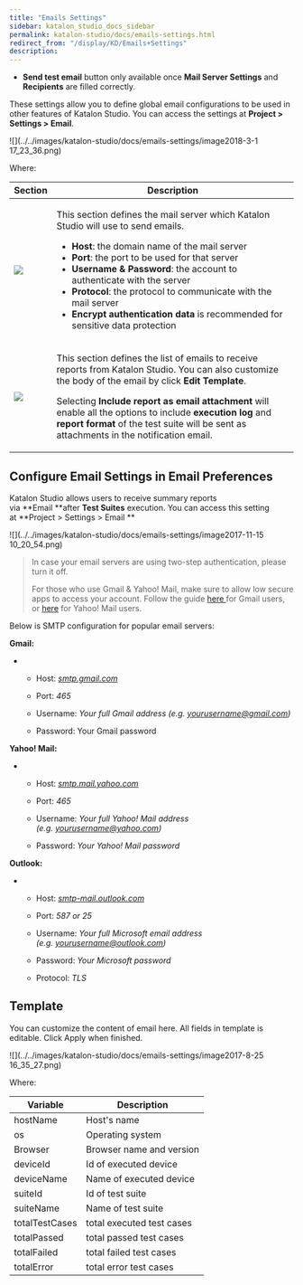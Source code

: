 ```yaml
---
title: "Emails Settings" 
sidebar: katalon_studio_docs_sidebar
permalink: katalon-studio/docs/emails-settings.html 
redirect_from: "/display/KD/Emails+Settings" 
description: 
---
```

*   **Send test email** button only available once **Mail Server Settings** and **Recipients** are filled correctly.

These settings allow you to define global email configurations to be used in other features of Katalon Studio. You can access the settings at **Project > Settings > Email**. 

![](../../images/katalon-studio/docs/emails-settings/image2018-3-1 17_23_36.png)

Where:

<table><thead><tr><th>Section</th><th>Description</th></tr></thead><tbody><tr><td><div class="content-wrapper"><p><span class="confluence-embedded-file-wrapper"><img class="confluence-embedded-image" src="../../images/katalon-studio/docs/emails-settings/image2018-3-1 17_25_39.png" data-image-src="/download/attachments/5112244/image2018-3-1%2017%3A25%3A39.png?version=1&amp;modificationDate=1519899940000&amp;api=v2" data-unresolved-comment-count="0" data-linked-resource-id="13697365" data-linked-resource-version="1" data-linked-resource-type="attachment" data-linked-resource-default-alias="image2018-3-1 17:25:39.png" data-base-url="https://docs.katalon.com" data-linked-resource-content-type="image/png" data-linked-resource-container-id="5112244" data-linked-resource-container-version="6"></span></p></div></td><td><p>This section defines the mail server which Katalon Studio will use to send emails.</p><ul><li><strong>Host</strong>: the domain name of the mail server</li><li><strong>Port</strong>: the port to be used for that server</li><li><strong>Username &amp; Password</strong>: the account to authenticate with the server</li><li><strong>Protocol</strong>: the protocol to communicate with the mail server</li><li><strong>Encrypt authentication data</strong> is recommended for sensitive data protection</li></ul></td></tr><tr><td><div class="content-wrapper"><p><span class="confluence-embedded-file-wrapper"><img class="confluence-embedded-image" src="../../images/katalon-studio/docs/emails-settings/image2017-11-15 9_43_0.png" data-image-src="/download/attachments/5112244/image2017-11-15%209%3A43%3A0.png?version=1&amp;modificationDate=1510713781000&amp;api=v2" data-unresolved-comment-count="0" data-linked-resource-id="5119082" data-linked-resource-version="1" data-linked-resource-type="attachment" data-linked-resource-default-alias="image2017-11-15 9:43:0.png" data-base-url="https://docs.katalon.com" data-linked-resource-content-type="image/png" data-linked-resource-container-id="5112244" data-linked-resource-container-version="6"></span></p></div></td><td><p>This section defines the list of emails to receive reports from Katalon Studio. You can also customize the body of the email by click <strong>Edit Template</strong>.</p><p>Selecting <strong>Include report as email attachment</strong> will enable all the options to include <span><strong>execution log</strong> and <strong>report format</strong> of the test suite will be sent as attachments in the notification email.</span></p></td></tr></tbody></table>

Configure Email Settings in Email Preferences
---------------------------------------------

Katalon Studio allows users to receive summary reports via **Email **after **Test Suites** execution. You can access this setting at **Project > Settings > Email **

![](../../images/katalon-studio/docs/emails-settings/image2017-11-15 10_20_54.png)

> In case your email servers are using two-step authentication, please turn it off.
> 
> For those who use Gmail & Yahoo! Mail, make sure to allow low secure apps to access your account. Follow the guide [here ](https://support.google.com/accounts/answer/6010255)for Gmail users, or [here](https://help.yahoo.com/kb/account/SLN27791.html) for Yahoo! Mail users.

Below is SMTP configuration for popular email servers:

**Gmail:**

*   *   Host: _[smtp.gmail.com](http://smtp.gmail.com/)_
        
    *   Port: _465_
        
    *   Username: _Your full Gmail address (e.g. [yourusername@gmail.com](mailto:yourusername@gmail.com))_
        
    *   Password: Your Gmail password
        

**Yahoo! Mail:**

*   *   Host: _[smtp.mail.yahoo.com](http://smtp.mail.yahoo.com/)_
        
    *   Port: _465_
        
    *   Username: _Your full Yahoo! Mail address (e.g. [yourusername@yahoo.com](mailto:yourusername@yahoo.com))_
        
    *   Password: _Your Yahoo! Mail password_
        

**Outlook:**

*   *   Host: _[smtp-mail.outlook.com](http://smtp-mail.outlook.com/)_
        
    *   Port: _587 or 25_
        
    *   Username: _Your full Microsoft email address (e.g. [yourusername@outlook.com](mailto:yourusername@outlook.com))_
        
    *   Password: _Your Microsoft password_
        
    *   Protocol: _TLS_
        

Template
--------

You can customize the content of email here. All fields in template is editable. Click Apply when finished.

![](../../images/katalon-studio/docs/emails-settings/image2017-8-25 16_35_27.png)

Where:

<table><thead><tr><th>Variable</th><th>Description</th></tr></thead><tbody><tr><td>hostName</td><td>Host's name</td></tr><tr><td>os</td><td>Operating system</td></tr><tr><td>Browser</td><td>Browser name and version</td></tr><tr><td>deviceId</td><td>Id of executed device</td></tr><tr><td>deviceName</td><td>Name of executed device</td></tr><tr><td>suiteId</td><td>Id of test suite</td></tr><tr><td>suiteName</td><td>Name of test suite</td></tr><tr><td>totalTestCases</td><td>total executed test cases</td></tr><tr><td>totalPassed</td><td>total passed test cases</td></tr><tr><td>totalFailed</td><td>total failed test cases</td></tr><tr><td>totalError</td><td>total error test cases</td></tr></tbody></table>